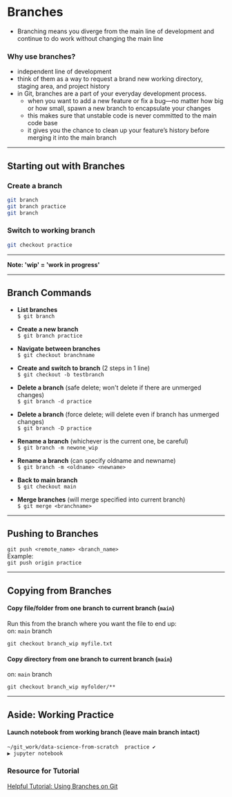 # Branches
* Branching means you diverge from the main line of development and continue to do work without changing the main line

### Why use branches?
 * independent line of development
 * think of them as a way to request a brand new working directory, staging area, and project history
 * in Git, branches are a part of your everyday development process. 
    * when you want to add a new feature or fix a bug—no matter how big or how small,  spawn a new branch to encapsulate your changes
    * this makes sure that unstable code is never committed to the main code base
    * it gives you the chance to clean up your feature’s history before merging it into the main branch


---
## Starting out with Branches
### Create a branch
```bash
git branch
git branch practice
git branch
```

### Switch to working branch
```bash
git checkout practice
```

---

**Note:  'wip' = 'work in progress'**    

---
## Branch Commands

 * **List branches**  
    `$ git branch`
 * **Create a new branch**  
    `$ git branch practice`
 * **Navigate between branches**  
    `$ git checkout branchname`
 * **Create and switch to branch** (2 steps in 1 line)  
    `$ git checkout -b testbranch`

 * **Delete a branch** (safe delete; won't delete if there are unmerged changes)  
    `$ git branch -d practice`
 * **Delete a branch** (force delete; will delete even if branch has unmerged changes)  
    `$ git branch -D practice`


 * **Rename a branch** (whichever is the current one, be careful)  
    `$ git branch -m newone_wip`
 * **Rename a branch** (can specify oldname and newname)  
    `$ git branch -m <oldname> <newname>`


 * **Back to main branch**  
    `$ git checkout main`
 * **Merge branches** (will merge specified <branchname> into current branch)  
    `$ git merge <branchname>`

---
## Pushing to Branches
`git push <remote_name> <branch_name>`  
Example:    
`git push origin practice`

---
## Copying from Branches

#### Copy file/folder from one branch to current branch (`main`)

Run this from the branch where you want the file to end up:  
on:  `main` branch
```
git checkout branch_wip myfile.txt
```

#### Copy directory from one branch to current branch (`main`)
on:  `main` branch
```
git checkout branch_wip myfolder/** 
```

---

## Aside: Working Practice
#### Launch notebook from working branch (leave main branch intact)
```bash
~/git_work/data-science-from-scratch  practice ✔                                498d  
▶ jupyter notebook
```

### Resource for Tutorial
[Helpful Tutorial:  Using Branches on Git](https://www.atlassian.com/git/tutorials/using-branches)  
